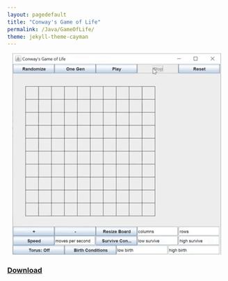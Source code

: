 ```yaml
---
layout: pagedefault
title: "Conway's Game of Life"
permalink: /Java/GameOfLife/
theme: jekyll-theme-cayman
---
```


<html>
    <head></head>
    <body>
        <p align="center">
            <img src="../media/conway.gif">
        </p>
    </body>
</html>

### [Download](../projects/ConwayGOL.jar)